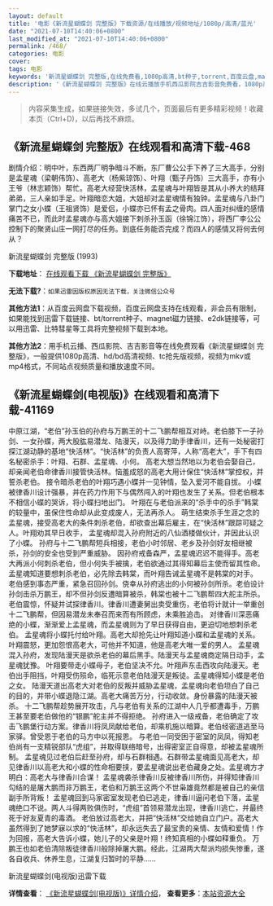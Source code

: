 ```yaml
---
layout: default
title: '电影《新流星蝴蝶剑 完整版》下载资源/在线播放/视频地址/1080p/高清/蓝光'
date: "2021-07-10T14:40:06+0800"
last_modified_at: "2021-07-10T14:40:06+0800"
permalink: /468/
categories: 电影
cover:
tags: 电影
keywords: '新流星蝴蝶剑 完整版,在线免费看,1080p高清,bt种子,torrent,百度云盘,magnet,磁力链,迅雷下载资源'
description: '《新流星蝴蝶剑 完整版》在线云播放手机西瓜影院吉吉影音免费看，1080p高清bd/hd未删减完整版和tc抢先枪版，mkv/mp4格式，附带bt/torrent种子、magnet/磁力链、百度云盘、网盘资源迅雷下载链接'
---
```


>内容采集生成，如果链接失效，多试几个，页面最后有更多精彩视频！收藏本页（Ctrl+D)，以后再找不麻烦。


## 《新流星蝴蝶剑 完整版》在线观看和高清下载-468

剧情介绍：明中叶，东西两厂明争暗斗不断。东厂曹公公手下养了三大高手，分别是孟星魂（梁朝伟饰）、高老大（杨紫琼饰）、叶翔（甄子丹饰）三大高手，亦有小王爷（林志颖饰）帮忙。高老大经营快活林，孟星魂与叶翔皆是其从小养大的结拜弟弟，三人亲如手足。叶翔暗恋大姐，大姐却对孟星魂情有独钟。孟星魂与八卦门掌门之女小蝶（王祖贤饰）是爱侣，小蝶亦已怀有孟之骨肉。四人面对纠缠的感情痛苦不已，而此时孟星魂亦与高大姐接下刺杀孙玉函（徐锦江饰），将西厂李公公控制下的聚贤山庄一网打尽的任务。到底任务能否完成？而四人的感情又将何去何从？


新流星蝴蝶剑 完整版 (1993)

**下载地址**： [在线观看下载 《新流星蝴蝶剑 完整版》](https://www.btbtdy.me/btdy/dy16829.html) 


**无法下载?**：`如果迅雷因版权原因无法下载，关注微信公众号 `

**其他方法1**：从百度云网盘下载视频，百度云网盘支持在线观看，非会员有限制，如果能找到迅雷下载链接、bt/torrent种子、magnet磁力链接、e2dk链接等，可以用迅雷、比特彗星等工具将完整视频下载到本地。

**其他方法2**：用手机云播、西瓜影院、吉吉影音等在线免费观看《新流星蝴蝶剑 完整版》，一般提供1080p高清、hd/bd高清视频、tc抢先版视频，视频为mkv或mp4格式，不同站点视频质量和播放速度不同。


## 《新流星蝴蝶剑(电视版)》在线观看和高清下载-41169

中原江湖，&ldquo;老伯”孙玉伯的孙府与万鹏王的十二飞鹏帮相互对峙。老伯膝下一子孙剑、一女孙蝶，两大股肱易潜龙、陆漫天，以及得力助手律香川，还有一处秘密打探江湖动静的基地“快活林&rdquo;。&ldquo;快活林&rdquo;的负责人高寄萍，人称“高老大”，手下有四名秘密杀手：叶翔、石群、孟星魂、小何。 高老大想当然地以为老伯会娶自己，却亲闻老伯命律香川接管快活林。恼羞成怒的高老大用计保住“快活林&rdquo;掌控权，并誓杀老伯。 接令暗杀老伯的叶翔巧遇小蝶并一见钟情，坠入爱河不能自拔。 小蝶被律香川设计强暴，并在药力作用下与偶然闯入的叶翔也发生了关系。但老伯根本不相信小蝶的哭诉，将小蝶扫地出门。 叶翔在与老伯派来的&ldquo;杀手中的杀手&rdquo;韩棠的较量中，虽保住性命却从此变成废人，无法再杀人。 萌生结束杀手生涯之念的孟星魂，接受高老大的条件刺杀老伯，却欲查出幕后雇主，在&ldquo;快活林&rdquo;跟踪可疑之人。叶翔劝其早日收手， 孟星魂却混入孙府附近的八仙酒楼做伙计，并因此认识了小蝶。 孙府与十二飞鹏帮短兵相接，老伯小时邻居、老乡及孙剑好友相继被杀，孙剑的安全也受到严重威胁。 因孙府戒备森严，孟星魂迟迟不能得手。高老大再派小何刺杀老伯，但小何失手被擒，老伯欲通过其得知幕后主使而留其性命。孟星魂知道要想刺杀老伯，必先除去韩棠，而叶翔告诫孟星魂不是韩棠的对手。 老伯感到事态严重，紧急召回孙剑。侥幸从孙府逃出的小何被孙剑所杀。老伯设计孙剑击杀万鹏王，却不但孙剑反遭暗算被杀，韩棠也被十二飞鹏帮四大舵主所杀。 老伯震惊，怀疑并试探律香川。律香川遭妻舅出卖受重伤，老伯将计就计一举重创十二飞鹏帮，但因易潜龙未奉召而来而有所顾虑，未乘胜追击。 对律香川深恶痛绝的小蝶，渐渐爱上孟星魂，而孟星魂则为了早日获得自由，更迫切地想刺杀老伯。 孟星魂将小蝶托付给叶翔。高老大却抢先让叶翔知道小蝶和孟星魂的关系。叶翔震怒，更加怨恨高老大，可他并不知道，他是高老大唯一爱的男人。 孟星魂混入孙府，发现陆漫天是欲杀老伯的幕后黑手。陆漫天与孟星魂商定隔日动手，孟星魂犹豫。 叶翔要带走小蝶母子，老伯坚决不允。叶翔声东击西攻向陆漫天。老伯出手阻挡，叶翔受伤殒命，临死示意老伯陆漫天是叛徒。孟星魂得知小蝶是老伯之女。 陆漫天道出高老大对老伯的反叛并威胁孟星魂，孟星魂向老伯坦白了自己的目的，并带小蝶退隐江湖。高老大痛苦万分，行动收敛。身份暴露的陆漫天被杀。 十二飞鹏帮趁势展开攻击，凡与老伯有关系的江湖中人几乎都遭毒手，万鹏王甚至要老伯做他的&ldquo;银鹏”舵主并不得拒绝。 孙府进入一级戒备，老伯确定了攻击飞鹏堡行动方案。律香川将凤凤献给老伯，却乘机施以暗算。老伯经密道逃至马家驿。曾受恩于老伯的马方中以死报恩。 与老伯一同受困于密室的凤凤，得知老伯尚有一支精锐部队&ldquo;虎组”，并取得联络暗号，出得密室正自得意，却被孟星魂所制。 孟星魂见过老伯后赶至孙府，却与石群相遇。石群带孟星魂面见高老大，却见律香川以高老大和小蝶的性命相要挟，要孟星魂说出老伯藏身之处。孟星魂方才明白：高老大与律香川合谋！ 孟星魂袭杀律香川反被律香川所伤，并得知律香川勾结的是屠大鹏而非万鹏王，老伯和万鹏王这两个不世枭雄竟然都是被自己的亲信副手所背叛！ 孟星魂回到马家密室发现老伯已逃走，律香川逼问老伯下落，孟星魂绝口不说。两人斗得两败俱伤时，&ldquo;虎组”首领易潜龙出现，律香川逃亡，并最终死于好友夏青的毒酒。 老伯放过高老大，并把&ldquo;快活林&rdquo;交给她自立门户。高老大虽然得到了她梦寐以求的&ldquo;快活林&rdquo;，却永远失去了最宝贵的亲情、友情和爱情！作为回报，高老大告诉小蝶，她儿子的父亲是叶翔！终知真相的小蝶如释重负。 万鹏王也如老伯清除叛徒律香川般除掉屠大鹏。经此，江湖两大帮派均损失惨重，遂各自收兵、休养生息，江湖复归暂时的平静&hellip;…


新流星蝴蝶剑(电视版)迅雷下载

**详情查看**： [《新流星蝴蝶剑(电视版)》详情介绍](/movie/41169/)， **查看更多**：[本站资源大全](/movie/t/all/)

